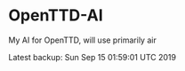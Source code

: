 # OpenTTD-AI
My AI for OpenTTD, will use primarily air

Latest backup: Sun Sep 15 01:59:01 UTC 2019
